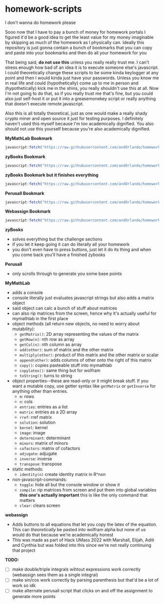 # homework-scripts
I don't wanna do homework please

Sooo now that I have to pay a bunch of money for homework portals I figured it'd be a good idea to get the least value for my money imaginable by skipping as much of the homework as I physically can. Ideally this repository is just gonna contain a bunch of bookmarks that you can copy and paste into your bookmarks and then do all your homework for you

That being said, **do not use this** unless you really really trust me. I can't stress enough how bad of an idea it is to execute someone else's javascript. I could theoretically change these scripts to be some kinda keylogger at any point and then I would kinda just have your passwords. Unless you know me in real life and could (hypothetically) come up to me in person and (hypothetically) kick me in the shins, you really shouldn't use this at all. Now I'm not going to do that, so if you really trust me that's fine, but you could also just self-host it or put it into a greasemonekey script or really anything that doesn't execute remote javascript.

Also this is all totally theoretical, just as one would make a really shady crypto miner and open source it just for testing purposes. I definitely haven't used this myself because I'm too academically dignified. You also should not use this yourself because you're also academically dignified.

**MyMathLab Bookmark**
```js
javascript:fetch("https://raw.githubusercontent.com/andOrlando/homework-scripts/main/mymathlab.js").then(a=>a.text()).then(eval)
```

**zyBooks Bookmark**
```js
javascript:fetch("https://raw.githubusercontent.com/andOrlando/homework-scripts/main/zybooks.js").then(a=>a.text()).then(eval)
```

**zyBooks Bookmark but it finishes everything**
```js
javascript:fetch("https://raw.githubusercontent.com/andOrlando/homework-scripts/main/zybooks.js").then(a=>a.text()).then(a=>eval(`finisheverything="yes";${a}`))
```

**Perusall Bookmark**
```js
javascript:fetch("https://raw.githubusercontent.com/andOrlando/homework-scripts/main/perusall.js").then(a=>a.text()).then(eval)
```

**Webassign Bookmark**
```js
javascript:fetch("https://raw.githubusercontent.com/andOrlando/homework-scripts/main/webassign.js").then(a=>a.text()).then(eval)
```

**zyBooks**
 - solves everything but the challenge sections
 - if you let it keep going it can do literally all your homework
 - you don't even have to press buttons, just let it do its thing and when you come back you'll have a finished zybooks
 
**Perusall**
 - only scrolls through to generate you some base points
 
**MyMathLab**
 - adds a console
 - console literally just evaluates javascript strings but also adds a matrix object
 - said object can calc a bunch of stuff about matrices
 - can also rip matrices from the screen, hence why it's actually useful for mymathlab in the first place
 - object methods (all return new objects, no need to worry about mutability):
   - `getMatrix()`: 2D array representing the values of the matrix
   - `getRow(n)`: nth row as array
   - `getCol(n)`: nth column as array
   - `add(other)`: sum of matrix and the other matrix
   - `multiply(other)`: product of this matrix and the other matrix or scalar
   - `append(other)`: adds columns of other onto the right of this matrix
   - `copy()`: copies pasteable stuff into mymathlab
   - `copylatex()`: same thing but for wolfram
   - `toString()`: turns to string
 - object properties--these are read-only or it might break stuff. If you want a mutable copy, use getter syntax like `getMatrix` or `getInverse` for anything other than entries.
   - `m`: rows
   - `n`: cols
   - `entries`: entries as a list
   - `matrix`: entries as a 2D array
   - `rref`: rref matrix
   - `solution`: solution
   - `kernel`: kernel
   - `image`: image
   - `determinant`: determinant
   - `minors`: matrix of minors
   - `cofactors`: matrix of cofactors
   - `adjugate`: adjugate
   - `inverse`: inverse
   - `transpose`: transpose
 - static methods:
    - `identity(n)` create identity matrix in R^nxn
 - non-javascript-commands:
   - `toggle`: hide all but the console window or show it
   - `compile`: rip matrices from screen and put them into global variables **this one's actually important** this is like the only command that matters
   - `clear`: clears screen
   
**webassign**
 - Adds buttons to all equations that let you copy the latex of the equation. This can *theoretically* be pasted into wolfram alpha but none of us would do that because we're academically honest
 - This was made as part of Hack UMass 2022 with Marshall, Elijah, Aditi and Cynthia but was folded into this since we're not really continuing that project

**TODO:**
 - [ ] make double/triple integrals wihtout expressions work correctly (webassign sees them as a single integral)
 - [ ] make sin/cos work correctly by parsing parenthesis but that'd be a lot of work so idk
 - [ ] make alternate perusall script that clicks on and off the assignment to generate more points
